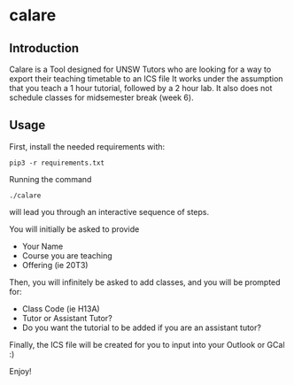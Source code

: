 # calare


## Introduction

Calare is a Tool designed for UNSW Tutors who are looking for a way to export their teaching timetable to an ICS file
It works under the assumption that you teach a 1 hour tutorial, followed by a 2 hour lab. 
It also does not schedule classes for midsemester break (week 6).

## Usage

First, install the needed requirements with: 
```
pip3 -r requirements.txt
```

Running the command

```
./calare
```

will lead you through an interactive sequence of steps. 

You will initially be asked to provide
 * Your Name
 * Course you are teaching
 * Offering (ie 20T3)

Then, you will infinitely be asked to add classes, and you will be prompted for: 
 * Class Code (ie H13A)
 * Tutor or Assistant Tutor? 
 * Do you want the tutorial to be added if you are an assistant tutor? 

Finally, the ICS file will be created for you to input into your Outlook or GCal :) 

Enjoy!
  
